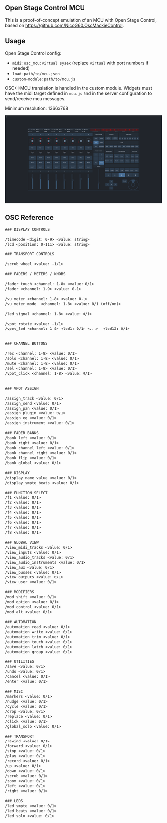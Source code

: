 ## Open Stage Control MCU

This is a proof-of-concept emulation of an MCU with Open Stage Control, based on https://github.com/NicoG60/OscMackieControl.

## Usage

Open Stage Control config:
- `midi`: `osc_mcu:virtual sysex` (replace `virtual` with port numbers if needed)
- `load`: `path/to/mcu.json`
- `custom-module`: `path/to/mcu.js`

OSC<->MCU translation is handled in the custom module. Widgets must have the midi target defined in `mcu.js` and in the server configuration to send/receive mcu messages.

Minimum resolution: 1366x768

![](screenshot.png)

## OSC Reference

```
### DISPLAY CONTROLS

/timecode <digit: 0-9> <value: string>
/lcd <position: 0-111> <value: string>

### TRANSPORT CONTROLS

/scrub_wheel <value: -1/1>

### FADERS / METERS / KNOBS

/fader_touch <channel: 1-8> <value: 0/1>
/fader <channel: 1-9> <value: 0-1>

/vu_meter <channel: 1-8> <value: 0-1>
/vu_meter_mode  <channel: 1-8> <value: 0/1 (off/on)>

/led_signal <channel: 1-8> <value: 0/1>

/vpot_rotate <value: -1/1>
/vpot_led <channel: 1-8> <led1: 0/1> <...>  <led12: 0/1>


### CHANNEL BUTTONS

/rec <channel: 1-8> <value: 0/1>
/solo <channel: 1-8> <value: 0/1>
/mute <channel: 1-8> <value: 0/1>
/sel <channel: 1-8> <value: 0/1>
/vpot_click <channel: 1-8> <value: 0/1>


### VPOT ASSIGN

/assign_track <value: 0/1>
/assign_send <value: 0/1>
/assign_pan <value: 0/1>
/assign_plugin <value: 0/1>
/assign_eq <value: 0/1>
/assign_instrument <value: 0/1>

### FADER BANKS
/bank_left <value: 0/1>
/bank_right <value: 0/1>
/bank_channel_left <value: 0/1>
/bank_channel_right <value: 0/1>
/bank_flip <value: 0/1>
/bank_global <value: 0/1>

### DISPLAY
/display_name_value <value: 0/1>
/display_smpte_beats <value: 0/1>

### FUNCTION SELECT
/f1 <value: 0/1>
/f2 <value: 0/1>
/f3 <value: 0/1>
/f4 <value: 0/1>
/f5 <value: 0/1>
/f6 <value: 0/1>
/f7 <value: 0/1>
/f8 <value: 0/1>

### GLOBAL VIEW
/view_midi_tracks <value: 0/1>
/view_inputs <value: 0/1>
/view_audio_tracks <value: 0/1>
/view_audio_instruments <value: 0/1>
/view_aux <value: 0/1>
/view_busses <value: 0/1>
/view_outputs <value: 0/1>
/view_user <value: 0/1>

### MODIFIERS
/mod_shift <value: 0/1>
/mod_option <value: 0/1>
/mod_control <value: 0/1>
/mod_alt <value: 0/1>

### AUTOMATION
/automation_read <value: 0/1>
/automation_write <value: 0/1>
/automation_trim <value: 0/1>
/automation_touch <value: 0/1>
/automation_latch <value: 0/1>
/automation_group <value: 0/1>

### UTILITIES
/save <value: 0/1>
/undo <value: 0/1>
/cancel <value: 0/1>
/enter <value: 0/1>

### MISC
/markers <value: 0/1>
/nudge <value: 0/1>
/cycle <value: 0/1>
/drop <value: 0/1>
/replace <value: 0/1>
/click <value: 0/1>
/global_solo <value: 0/1>

### TRANSPORT
/rewind <value: 0/1>
/forward <value: 0/1>
/stop <value: 0/1>
/play <value: 0/1>
/record <value: 0/1>
/up <value: 0/1>
/down <value: 0/1>
/scrub <value: 0/1>
/zoom <value: 0/1>
/left <value: 0/1>
/right <value: 0/1>

### LEDS
/led_smpte <value: 0/1>
/led_beats <value: 0/1>
/led_solo <value: 0/1>
```
